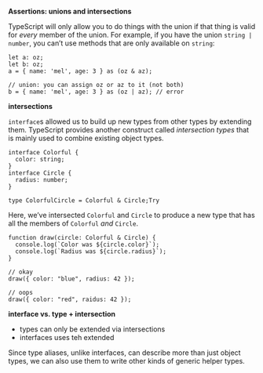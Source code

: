 **Assertions: unions and intersections**

TypeScript will only allow you to do things with the union if that thing is valid for *every* member of the union. For example, if you have the union `string | number`, you can’t use methods that are only available on `string`:

```
let a: oz;
let b: oz;
a = { name: 'mel', age: 3 } as (oz & az);

// union: you can assign oz or az to it (not both)
b = { name: 'mel', age: 3 } as (oz | az); // error 
```

**intersections**

`interface`s allowed us to build up new types from other types by extending them. TypeScript provides another construct called *intersection types* that is mainly used to combine existing object types.

```
interface Colorful {
  color: string;
}
interface Circle {
  radius: number;
}
 
type ColorfulCircle = Colorful & Circle;Try
```

Here, we’ve intersected `Colorful` and `Circle` to produce a new type that has all the members of `Colorful` *and* `Circle`.

```
function draw(circle: Colorful & Circle) {
  console.log(`Color was ${circle.color}`);
  console.log(`Radius was ${circle.radius}`);
}
 
// okay
draw({ color: "blue", radius: 42 });
 
// oops
draw({ color: "red", raidus: 42 });
```

**interface vs. type + intersection**

- types can only be extended via intersections
- interfaces uses teh extended

Since type aliases, unlike interfaces, can describe more than just object types, we can also use them to write other kinds of generic helper types.